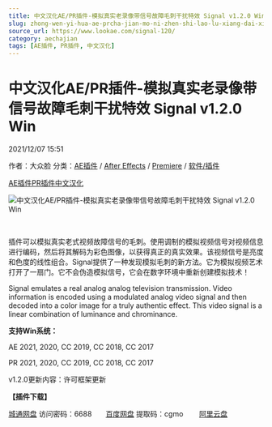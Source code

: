 ```yaml
---
title: 中文汉化AE/PR插件-模拟真实老录像带信号故障毛刺干扰特效 Signal v1.2.0 Win
slug: zhong-wen-yi-hua-ae-prcha-jian-mo-ni-zhen-shi-lao-lu-xiang-dai-xin-hao-gu-zhang-mao-ci-gan-rao-te-xiao-signal-v1-2-0-win
source_url: https://www.lookae.com/signal-120/
category: aechajian
tags: [AE插件, PR插件, 中文汉化]
---
```

# 中文汉化AE/PR插件-模拟真实老录像带信号故障毛刺干扰特效 Signal v1.2.0 Win

2021/12/07 15:51

作者：大众脸
分类：[AE插件](https://www.lookae.com/after-effects/aechajian/) / [After Effects](https://www.lookae.com/after-effects/) / [Premiere](https://www.lookae.com/qitarjcj/premierezy/) / [软件/插件](https://www.lookae.com/qitarjcj/)

[AE插件](https://www.lookae.com/tag/ae%e6%8f%92%e4%bb%b6/)[PR插件](https://www.lookae.com/tag/pr%e6%8f%92%e4%bb%b6/)[中文汉化](https://www.lookae.com/tag/%e4%b8%ad%e6%96%87%e6%b1%89%e5%8c%96/)

![中文汉化AE/PR插件-模拟真实老录像带信号故障毛刺干扰特效 Signal v1.2.0 Win](https://www.lookae.com/wp-content/uploads/2021/03/Signal.jpg "中文汉化AE/PR插件-模拟真实老录像带信号故障毛刺干扰特效 Signal v1.2.0 Win-LookAE.com")

[﻿﻿﻿](https://cloud.video.taobao.com//play/u/705956171/p/1/e/6/t/1/300625251860.mp4)

插件可以模拟真实老式视频故障信号的毛刺。使用调制的模拟视频信号对视频信息进行编码，然后将其解码为彩色图像，以获得真正的真实效果。该视频信号是亮度和色度的线性组合。Signal提供了一种发现模拟毛刺的新方法。它为模拟视频艺术打开了一扇门。它不会伪造模拟信号，它会在数字环境中重新创建模拟技术！

Signal emulates a real analog analog television transmission. Video information is encoded using a modulated analog video signal and then decoded into a color image for a truly authentic effect. This video signal is a linear combination of luminance and chrominance.

**支持Win系统：**

AE 2021, 2020, CC 2019, CC 2018, CC 2017

PR 2021, 2020, CC 2019, CC 2018, CC 2017

v1.2.0更新内容：许可框架更新

**【插件下载】**

[城通网盘](https://url62.ctfile.com/f/680462-527465995-e5b728) 访问密码：6688       [百度网盘](https://pan.baidu.com/s/1LV6xLoqcYW4ZiqEfs2o2ug) 提取码：cgmo        [阿里云盘](https://www.aliyundrive.com/s/NWaXh82Euda)
